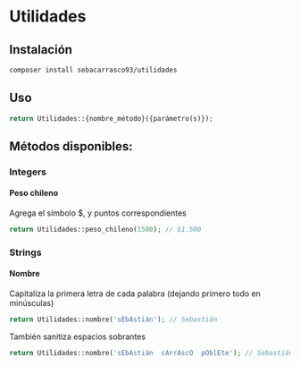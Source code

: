 # Utilidades

## Instalación
```sh
composer install sebacarrasco93/utilidades
```

## Uso
```php
return Utilidades::{nombre_método}({parámetro(s)});
```

## Métodos disponibles:

### Integers
#### Peso chileno

Agrega el símbolo $, y puntos correspondientes

```php
return Utilidades::peso_chileno(1500); // $1.500
```

### Strings
#### Nombre

Capitaliza la primera letra de cada palabra (dejando primero todo en minúsculas)
```php
return Utilidades::nombre('sEbAstián'); // Sebastián
```

También sanitiza espacios sobrantes
```php
return Utilidades::nombre('sEbAstián  cArrAscO  pOblEte'); // Sebastián Carrasco Poblete
```
